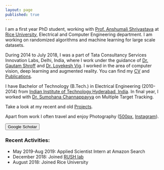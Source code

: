 ```yaml
---
layout: page
published: true
---
```


I am a first year PhD student, working with [Prof. Anshumali Shrivastava](https://www.cs.rice.edu/~as143/) at [Rice University](https://eceweb.rice.edu/), Electrical and Computer Engineering department. I am working on randomized algorithms and machine learning for large scale datasets. 

During 2014 to July 2018, I was a part of Tata Consultancy Services Innovation Labs, Delhi, India, where I work under the guidance of [Dr. Gautam Shroff](https://www.linkedin.com/in/gautam-shroff-066901/) and [Dr. Lovekesh Vig](https://sites.google.com/site/lovekeshhome/). I worked in the area of computer vision, deep learning and augmented reality. You can find my [CV](https://gaurav16gupta.github.io/Resume%20Gaurav%20Gupta.pdf) and [Publications](https://gaurav16gupta.github.io/publications/).

I have Bachelor of Technology (B.Tech.) in Electrical Engineering (2010-2014) from [Indian Institute of Technology,Hyderabad, India](http://www.iith.ac.in). In final year, I worked with [Dr. Sumohana Channappayya](https://www.iith.ac.in/~sumohana/) on Multiple Target Tracking.  

Take a look at my recent and old [Projects](https://gaurav16gupta.github.io/projects). 

Apart from work I often travel and enjoy Photography ([500px](https://500px.com/gaurav16gupta), [Instagram](https://www.instagram.com/gaurav16gupta/)).

<form action="https://scholar.google.co.in/citations?user=OguKfJIAAAAJ&hl=en">
    <input type="submit" value="Google Scholar" width="100" height="20" />
</form>

### Recent Activities:
* May 2019-Aug 2019: Applied Scientist Intern at Amazon Search
* December 2018: Joined [RUSH lab](http://rushlab.blogs.rice.edu/)
* August 2018: Joined Rice University 


